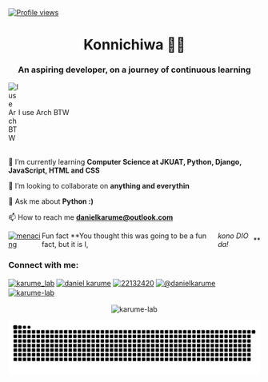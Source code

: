 <a href="https://github.com/dancoon/dancoon">
  <img src="https://komarev.com/ghpvc/?username=Karume-lab&color=red" alt="Profile views" />
</a>


<h1 align="center">Konnichiwa 👋🏾</h1>
<h3 align="center">An aspiring developer, on a journey of continuous learning</h3>

<div style="display:flex; align-items:center;">
  <img src="https://user-images.githubusercontent.com/25181517/186884156-e63da389-f3e1-4dca-a6c1-d76e886ba22a.png" alt="I use Arch BTW" width="20"/>
  I use Arch BTW
</div>
<br>

🌱 I’m currently learning **Computer Science at JKUAT, Python, Django, JavaScript, HTML and CSS**

👯 I’m looking to collaborate on **anything and everythin**

💬 Ask me about **Python :)**

📫 How to reach me **danielkarume@outlook.com**

<div style="display:flex; align-items:center;">
<a href="https://emoji.gg/emoji/6991_menacing"><img src="https://cdn3.emoji.gg/emojis/6991_menacing.png" width="32px" height="32px" alt="menacing"></a> Fun fact **You thought this was going to be a fun fact, but it is I, <em>kono DIO da!</em> **
</div>

<h3 align="left">Connect with me:</h3>
<p align="left">
<a href="https://twitter.com/karume_lab" target="blank"><img align="center" src="https://raw.githubusercontent.com/rahuldkjain/github-profile-readme-generator/master/src/images/icons/Social/twitter.svg" alt="karume_lab" height="30" width="40" /></a>
<a href="https://ke.linkedin.com/in/daniel-karume-9aa21a253" target="blank"><img align="center" src="https://raw.githubusercontent.com/rahuldkjain/github-profile-readme-generator/master/src/images/icons/Social/linked-in-alt.svg" alt="daniel karume" height="30" width="40" /></a>
<a href="https://stackoverflow.com/users/22132420" target="blank"><img align="center" src="https://raw.githubusercontent.com/rahuldkjain/github-profile-readme-generator/master/src/images/icons/Social/stack-overflow.svg" alt="22132420" height="30" width="40" /></a>
<a href="https://medium.com/@danielkarume" target="blank"><img align="center" src="https://raw.githubusercontent.com/rahuldkjain/github-profile-readme-generator/master/src/images/icons/Social/medium.svg" alt="@danielkarume" height="30" width="40" /></a>
<a href="https://www.leetcode.com/karume-lab" target="blank"><img align="center" src="https://raw.githubusercontent.com/rahuldkjain/github-profile-readme-generator/master/src/images/icons/Social/leet-code.svg" alt="karume-lab" height="30" width="40" /></a>
</p>

<!-- <h3 align="left">Languages and Tools:</h3>
<p align="left"> <a href="https://getbootstrap.com" target="_blank" rel="noreferrer"> <img src="https://raw.githubusercontent.com/devicons/devicon/master/icons/bootstrap/bootstrap-plain-wordmark.svg" alt="bootstrap" width="40" height="40"/> </a> <a href="https://www.cprogramming.com/" target="_blank" rel="noreferrer"> <img src="https://raw.githubusercontent.com/devicons/devicon/master/icons/c/c-original.svg" alt="c" width="40" height="40"/> </a> <a href="https://www.w3schools.com/cpp/" target="_blank" rel="noreferrer"> <img src="https://raw.githubusercontent.com/devicons/devicon/master/icons/cplusplus/cplusplus-original.svg" alt="cplusplus" width="40" height="40"/> </a> <a href="https://www.w3schools.com/css/" target="_blank" rel="noreferrer"> <img src="https://raw.githubusercontent.com/devicons/devicon/master/icons/css3/css3-original-wordmark.svg" alt="css3" width="40" height="40"/> </a> <a href="https://www.djangoproject.com/" target="_blank" rel="noreferrer"> <img src="https://cdn.worldvectorlogo.com/logos/django.svg" alt="django" width="40" height="40"/> </a> <a href="https://www.figma.com/" target="_blank" rel="noreferrer"> <img src="https://www.vectorlogo.zone/logos/figma/figma-icon.svg" alt="figma" width="40" height="40"/> </a> <a href="https://git-scm.com/" target="_blank" rel="noreferrer"> <img src="https://www.vectorlogo.zone/logos/git-scm/git-scm-icon.svg" alt="git" width="40" height="40"/> </a> <a href="https://www.w3.org/html/" target="_blank" rel="noreferrer"> <img src="https://raw.githubusercontent.com/devicons/devicon/master/icons/html5/html5-original-wordmark.svg" alt="html5" width="40" height="40"/> </a> <a href="https://developer.mozilla.org/en-US/docs/Web/JavaScript" target="_blank" rel="noreferrer"> <img src="https://raw.githubusercontent.com/devicons/devicon/master/icons/javascript/javascript-original.svg" alt="javascript" width="40" height="40"/> </a> <a href="https://www.linux.org/" target="_blank" rel="noreferrer"> <img src="https://raw.githubusercontent.com/devicons/devicon/master/icons/linux/linux-original.svg" alt="linux" width="40" height="40"/> </a> <a href="https://www.photoshop.com/en" target="_blank" rel="noreferrer"> <img src="https://raw.githubusercontent.com/devicons/devicon/master/icons/photoshop/photoshop-line.svg" alt="photoshop" width="40" height="40"/> </a> <a href="https://www.python.org" target="_blank" rel="noreferrer"> <img src="https://raw.githubusercontent.com/devicons/devicon/master/icons/python/python-original.svg" alt="python" width="40" height="40"/> </a> <a href="https://www.adobe.com/products/xd.html" target="_blank" rel="noreferrer"> <img src="https://cdn.worldvectorlogo.com/logos/adobe-xd.svg" alt="xd" width="40" height="40"/> </a> </p> -->

<!-- <p><img align="left" src="https://github-readme-stats.vercel.app/api/top-langs?username=karume-lab&show_icons=true&theme=dark&locale=en&layout=compact" alt="karume-lab" /></p> !-->

<p align="center">
  <img align="center" src="https://github-readme-stats.vercel.app/api?username=karume-lab&show_icons=true&theme=dark&locale=en" alt="karume-lab"/>
<!--   <img align="center" src="https://github-readme-streak-stats.herokuapp.com/?user=karume-lab&theme=dark" alt="karume-lab"/> -->
</p>

<picture>
  <source
    media="(prefers-color-scheme: dark)"
    srcset="https://raw.githubusercontent.com/Karume-lab/Karume-lab/output/github-contribution-grid-snake-dark.svg"
  />
  <source
    media="(prefers-color-scheme: light)"
    srcset="https://raw.githubusercontent.com/Karume-lab/Karume-lab/output/github-contribution-grid-snake.svg"
  />
  <img
    alt="github contribution grid snake animation"
    src="https://raw.githubusercontent.com/Karume-lab/Karume-lab/output/github-contribution-grid-snake.svg"
  />
</picture>
